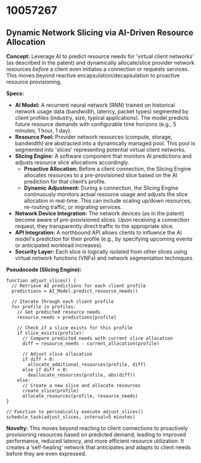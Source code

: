 # 10057267

## Dynamic Network Slicing via AI-Driven Resource Allocation

**Concept:** Leverage AI to predict resource needs for 'virtual client networks' (as described in the patent) and dynamically allocate/slice provider network resources *before* a client even initiates a connection or requests services. This moves beyond reactive encapsulation/decapsulation to proactive resource provisioning.

**Specs:**

*   **AI Model:** A recurrent neural network (RNN) trained on historical network usage data (bandwidth, latency, packet types) segmented by client profiles (industry, size, typical applications). The model predicts future resource demands with configurable time horizons (e.g., 5 minutes, 1 hour, 1 day).
*   **Resource Pool:** Provider network resources (compute, storage, bandwidth) are abstracted into a dynamically managed pool.  This pool is segmented into 'slices' representing potential virtual client networks.
*   **Slicing Engine:** A software component that monitors AI predictions and adjusts resource slice allocations accordingly.
    *   **Proactive Allocation:** Before a client connection, the Slicing Engine allocates resources to a pre-provisioned slice based on the AI prediction for that client’s profile.
    *   **Dynamic Adjustment:** During a connection, the Slicing Engine continuously monitors actual resource usage and adjusts the slice allocation in real-time. This can include scaling up/down resources, re-routing traffic, or migrating services.
*   **Network Device Integration:** The network devices (as in the patent) become aware of pre-provisioned slices.  Upon receiving a connection request, they transparently direct traffic to the appropriate slice.
*   **API Integration:** A northbound API allows clients to influence the AI model's prediction for their profile (e.g., by specifying upcoming events or anticipated workload increases).
*   **Security Layer:** Each slice is logically isolated from other slices using virtual network functions (VNFs) and network segmentation techniques.

**Pseudocode (Slicing Engine):**

```
function adjust_slices() {
  // Retrieve AI predictions for each client profile
  predictions = AI_Model.predict_resource_needs()

  // Iterate through each client profile
  for profile in profiles:
    // Get predicted resource needs
    resource_needs = predictions[profile]

    // Check if a slice exists for this profile
    if slice_exists(profile):
      // Compare predicted needs with current slice allocation
      diff = resource_needs - current_allocation(profile)

      // Adjust slice allocation
      if diff > 0:
        allocate_additional_resources(profile, diff)
      else if diff < 0:
        deallocate_resources(profile, abs(diff))
    else:
      // Create a new slice and allocate resources
      create_slice(profile)
      allocate_resources(profile, resource_needs)
}

// Function to periodically execute adjust_slices()
schedule_task(adjust_slices, interval=5 minutes)
```

**Novelty:** This moves beyond reacting to client connections to proactively provisioning resources based on predicted demand, leading to improved performance, reduced latency, and more efficient resource utilization. It creates a ‘self-healing’ network that anticipates and adapts to client needs before they are even expressed.